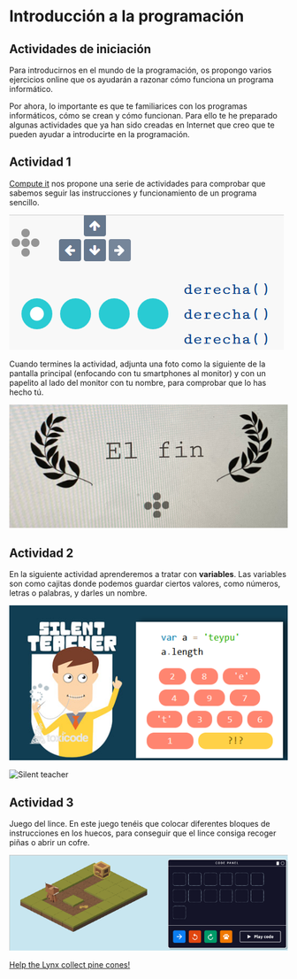 # Introducción a la programación

## Actividades de iniciación

Para introducirnos en el mundo de la programación, os propongo varios ejercicios online que os ayudarán a razonar cómo funciona un programa informático.

Por ahora, lo importante es que te familiarices con los programas informáticos, cómo se crean y cómo funcionan. Para ello te he preparado algunas actividades que ya han sido creadas en Internet que creo que te pueden ayudar a introducirte en la programación.

## Actividad 1

[Compute it](http://compute-it.toxicode.fr/?hour-of-code) nos propone una serie de actividades para comprobar que sabemos seguir las instrucciones y funcionamiento de un programa sencillo.

![imagen](img/2022-12-13-19-13-22.png)

Cuando termines la actividad, adjunta una foto como la siguiente de la pantalla principal (enfocando con tu smartphones al monitor) y con un papelito al lado del monitor con tu nombre, para comprobar que lo has hecho tú.

![imagen](img/2022-12-13-19-15-20.png)

## Actividad 2

En la siguiente actividad aprenderemos a tratar con **variables**. Las variables son como cajitas donde podemos guardar ciertos valores, como números, letras o palabras, y darles un nombre.

![imagen](img/2022-12-13-19-14-07.png)

![Silent teacher](http://silentteacher.toxicode.fr/hourofcode)

## Actividad 3

Juego del lince. En este juego tenéis que colocar diferentes bloques de instrucciones en los huecos, para conseguir que el lince consiga recoger piñas o abrir un cofre.

![imagen](img/2022-12-13-19-17-17.png)

[Help the Lynx collect
pine cones!](https://www.w3schools.com/codegame/)
